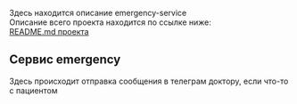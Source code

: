 Здесь находится описание emergency-service  
Описание всего проекта находится по ссылке ниже:  
[README.md проекта](https://github.com/knoxville1912/project/blob/main/README.md)  
  
## Сервис emergency ##
Здесь происходит отправка сообщения в телеграм доктору, если что-то с пациентом
